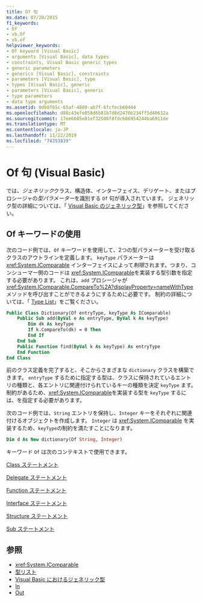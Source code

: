 ```yaml
---
title: Of 句
ms.date: 07/20/2015
f1_keywords:
- Of
- vb.Of
- vb.of
helpviewer_keywords:
- Of keyword [Visual Basic]
- arguments [Visual Basic], data types
- constraints, Visual Basic generic types
- generic parameters
- generics [Visual Basic], constraints
- parameters [Visual Basic], type
- types [Visual Basic], generic
- parameters [Visual Basic], generic
- type parameters
- data type arguments
ms.assetid: 0db8f65c-65af-4089-ab7f-6fcfecb60444
ms.openlocfilehash: d88c43efe858d6b81b7d8d2470b234ff5d40632a
ms.sourcegitcommit: 17ee6605e01ef32506f8fdc686954244ba6911de
ms.translationtype: MT
ms.contentlocale: ja-JP
ms.lasthandoff: 11/22/2019
ms.locfileid: "74353839"
---
```

# <a name="of-clause-visual-basic"></a>Of 句 (Visual Basic)
では、*ジェネリック*クラス、構造体、インターフェイス、デリゲート、またはプロシージャの*型パラメーター*を識別する `Of` 句が導入されています。 ジェネリック型の詳細については、「 [Visual Basic のジェネリック型](../../../visual-basic/programming-guide/language-features/data-types/generic-types.md)」を参照してください。  
  
## <a name="using-the-of-keyword"></a>Of キーワードの使用  
 次のコード例では、`Of` キーワードを使用して、2つの型パラメーターを受け取るクラスのアウトラインを定義します。 `keyType` パラメーターは <xref:System.IComparable> インターフェイスによって*制限*されます。つまり、コンシューマー側のコードは <xref:System.IComparable>を実装する型引数を指定する必要があります。 これは、`add` プロシージャが <xref:System.IComparable.CompareTo%2A?displayProperty=nameWithType> メソッドを呼び出すことができるようにするために必要です。 制約の詳細については、「 [Type List](../../../visual-basic/language-reference/statements/type-list.md)」をご覧ください。  
  
```vb  
Public Class Dictionary(Of entryType, keyType As IComparable)  
    Public Sub add(ByVal e As entryType, ByVal k As keyType)  
        Dim dk As keyType  
        If k.CompareTo(dk) = 0 Then  
        End If  
    End Sub  
    Public Function find(ByVal k As keyType) As entryType  
    End Function  
End Class  
```  
  
 前のクラス定義を完了すると、そこからさまざまな `dictionary` クラスを構築できます。 `entryType` するために指定する型は、クラスに保持されているエントリの種類と、各エントリに関連付けられているキーの種類を決定 `keyType` ます。 制約があるため、<xref:System.IComparable>を実装する型を `keyType` するには、を指定する必要があります。  
  
 次のコード例では、`String` エントリを保持し、`Integer` キーをそれぞれに関連付けるオブジェクトを作成します。 `Integer` は <xref:System.IComparable> を実装するため、`keyType`の制約を満たすことになります。  
  
```vb  
Dim d As New dictionary(Of String, Integer)  
```  
  
 キーワード `Of` は次のコンテキストで使用できます。  
  
 [Class ステートメント](../../../visual-basic/language-reference/statements/class-statement.md)  
  
 [Delegate ステートメント](../../../visual-basic/language-reference/statements/delegate-statement.md)  
  
 [Function ステートメント](../../../visual-basic/language-reference/statements/function-statement.md)  
  
 [Interface ステートメント](../../../visual-basic/language-reference/statements/interface-statement.md)  
  
 [Structure ステートメント](../../../visual-basic/language-reference/statements/structure-statement.md)  
  
 [Sub ステートメント](../../../visual-basic/language-reference/statements/sub-statement.md)  
  
## <a name="see-also"></a>参照

- <xref:System.IComparable>
- [型リスト](../../../visual-basic/language-reference/statements/type-list.md)
- [Visual Basic におけるジェネリック型](../../../visual-basic/programming-guide/language-features/data-types/generic-types.md)
- [In](../../../visual-basic/language-reference/modifiers/in-generic-modifier.md)
- [Out](../../../visual-basic/language-reference/modifiers/out-generic-modifier.md)
